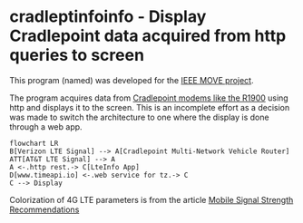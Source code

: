 # cradleptinfoinfo - Display Cradlepoint data acquired from http queries to screen

This program (named) was developed for the [IEEE MOVE project](https://move.ieee.org).

The program acquires data from [Cradlepoint modems like the R1900](https://cradlepoint.com/product/endpoints/r1900-series/) using http and 
displays it to the screen.  This is an incomplete effort as a decision was made to switch the architecture to one where the display is done through a web app.



```mermaid
flowchart LR
B[Verizon LTE Signal] --> A[Cradlepoint Multi-Network Vehicle Router]
ATT[AT&T LTE Signal] --> A
A <-.http rest.-> C[LteInfo App]
D[www.timeapi.io] <-.web service for tz.-> C
C --> Display

```

Colorization of 4G LTE parameters is from the article 
[Mobile Signal Strength Recommendations][1]



[1]: https://wiki.teltonika-networks.com/view/Mobile_Signal_Strength_Recommendations

